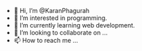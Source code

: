 - 👋 Hi, I’m @KaranPhagurah
- 👀 I’m interested in programming.
- 🌱 I’m currently learning web development.
- 💞️ I’m looking to collaborate on ...
- 📫 How to reach me ...

<!---
KaranPhagurah/KaranPhagurah is a ✨ special ✨ repository because its `README.md` (this file) appears on your GitHub profile.
You can click the Preview link to take a look at your changes.
--->
